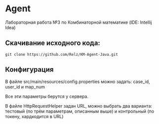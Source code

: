 # Agent
Лабораторная работа №3 по Комбинаторной математике (IDE: Intellij Idea)

## Скачивание исходного кода:
```git clone https://github.com/Relz/KM-Agent-Java.git```

## Конфигурация

В файле src/main/resources/config.properties можно задать: case_id, user_id и map_num

Все эти параметры берутся у сервера.

В файле HttpRequestHelper задан URL, можно выбрать два варианта: тестовый (по трём параметрам, описанным выше) и контрольный (по токену, хардкодится в URL)